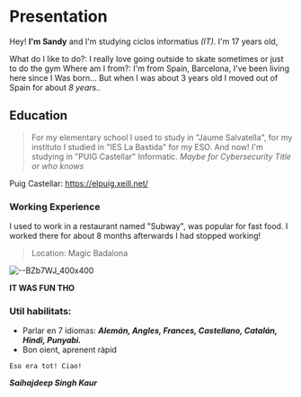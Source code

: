 # Presentation
Hey! **I'm Sandy** and I'm studying ciclos informatius *(IT)*. I'm 17 years old,

What do I like to do?: I really love going outside to skate sometimes or just to do the gym
Where am I from?: I'm from Spain, Barcelona, I've been living here since I Was born...
But when I was about 3 years old I moved out of Spain for about *8 years..*

## Education
> For my elementary school I used to study in "Jaume Salvatella",
> for my instituto I studied in "IES La Bastida" for my ESO.
> And now! I'm studying in "PUIG Castellar" Informatic. *Maybe for Cybersecurity Title or who knows* 

Puig Castellar: https://elpuig.xeill.net/ 

### Working Experience

I used to work in a restaurant named "Subway", was popular for fast food.
I worked there for about 8 months afterwards I had stopped working! 

> Location: Magic Badalona

![--BZb7WJ_400x400](https://github.com/SANDYINNIT/MiDown_MarkWeb/assets/145119723/deedfe05-2b1c-4ee1-861c-8ce4cc489104)

**IT WAS FUN THO**

### Util habilitats:

- Parlar en 7 idiomas: ___Alemán, Angles, Frances, Castellano, Catalán, Hindi, Punyabi.___
- Bon oient, aprenent ràpid


``Eso era tot!
Ciao!``

___Saihajdeep Singh Kaur___

